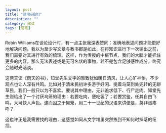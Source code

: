 ```yaml
---
layout: post
title: "读书&拾扣"
description: ""
category: 阅读
tags: [随笔]
---
```

Robin Williams在谈论设计时，有一点主张我深表赞同：准确地表述问题才能更好地解决问题。我以为至少写文章与教书都是如此，在将知识进行下一次输出之前，我们需要对其进行有效的梳理。这样，作为传授的中枢节点，我们的大脑才能抓住更多的内容。那么无法表述或是无可名状的事物，若不是包含足够感性成分，终究会随时光暗淡。

这两天读《雨天的书》，知堂先生文字的雅致犹如暖日清风，让人心旷神怡，不少观点也让人深有共鸣。比如对于清末民初许多游手好闲、提着鸟笼到处兜转的无聊草民，我们一般只以为不喜欢。要说其中理由，无非追求低下、行尸走肉。知堂先生则给出了一个讨厌鸟笼的理由：若要吃肉，便吃罢了；若要赏鉴，任其自由飞鸣，大可快人声色。逮而囚之于樊笼，用二十一世纪的汉语来讲便是，莫非蛋疼呼？

这也许正是我需要找的理由，这感觉如同从文字堆里突然拣到不知何时掉落的纽扣。
